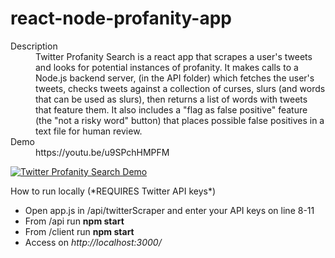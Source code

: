 # react-node-profanity-app

<dl>
  <dt>Description</dt>
  <dd>Twitter Profanity Search is a react app that scrapes a user's tweets and looks for potential instances of profanity. It makes calls to a Node.js backend server, (in the API folder) which fetches the user's tweets, checks tweets against a collection of curses, slurs (and words that can be used as slurs), then returns a list of words with tweets that feature them. It also includes a "flag as false positive" feature (the "not a risky word" button) that places possible false positives in a text file for human review.</dd>
  <dt>Demo</dt>
  <dd>https://youtu.be/u9SPchHMPFM<dd>
</dl>

[![Twitter Profanity Search Demo](https://i.imgur.com/FH5gEGT.png)](https://www.youtube.com/watch?v=u9SPchHMPFM)

<dl>
  <dt>How to run locally (*REQUIRES Twitter API keys*)</dt>
</dl>

* Open app.js in /api/twitterScraper and enter your API keys on line 8-11
* From /api run **npm start**
* From /client run **npm start**
* Access on *http://localhost:3000/*
